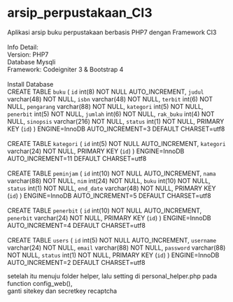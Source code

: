 # arsip_perpustakaan_CI3
Aplikasi arsip buku perpustakaan berbasis PHP7 dengan Framework CI3
<br><br>
Info Detail:<br>
Version: PHP7<br>
Database Mysqli<br>
Framework: Codeigniter 3 & Bootstrap 4
<br><br>
Install Database<br>
CREATE TABLE `buku` (
 `id` int(8) NOT NULL AUTO_INCREMENT,
 `judul` varchar(48) NOT NULL,
 `isbn` varchar(48) NOT NULL,
 `terbit` int(6) NOT NULL,
 `pengarang` varchar(88) NOT NULL,
 `kategori` int(5) NOT NULL,
 `penerbit` int(5) NOT NULL,
 `jumlah` int(6) NOT NULL,
 `rak_buku` int(4) NOT NULL,
 `sinopsis` varchar(216) NOT NULL,
 `status` int(1) NOT NULL,
 PRIMARY KEY (`id`)
) ENGINE=InnoDB AUTO_INCREMENT=3 DEFAULT CHARSET=utf8
<br><br>
CREATE TABLE `kategori` (
 `id` int(5) NOT NULL AUTO_INCREMENT,
 `kategori` varchar(24) NOT NULL,
 PRIMARY KEY (`id`)
) ENGINE=InnoDB AUTO_INCREMENT=11 DEFAULT CHARSET=utf8
<br><br>
CREATE TABLE `peminjam` (
 `id` int(10) NOT NULL AUTO_INCREMENT,
 `nama` varchar(88) NOT NULL,
 `nim` int(24) NOT NULL,
 `buku` int(10) NOT NULL,
 `status` int(1) NOT NULL,
 `end_date` varchar(48) NOT NULL,
 PRIMARY KEY (`id`)
) ENGINE=InnoDB AUTO_INCREMENT=5 DEFAULT CHARSET=utf8
<br><br>
CREATE TABLE `penerbit` (
 `id` int(10) NOT NULL AUTO_INCREMENT,
 `penerbit` varchar(24) NOT NULL,
 PRIMARY KEY (`id`)
) ENGINE=InnoDB AUTO_INCREMENT=4 DEFAULT CHARSET=utf8
<br><br>
CREATE TABLE `users` (
 `id` int(5) NOT NULL AUTO_INCREMENT,
 `username` varchar(24) NOT NULL,
 `email` varchar(88) NOT NULL,
 `password` varchar(88) NOT NULL,
 `status` int(1) NOT NULL,
 PRIMARY KEY (`id`)
) ENGINE=InnoDB AUTO_INCREMENT=2 DEFAULT CHARSET=utf8

setelah itu menuju folder helper, lalu setting di personal_helper.php pada function config_web(),<br>ganti sitekey dan secretkey recaptcha
